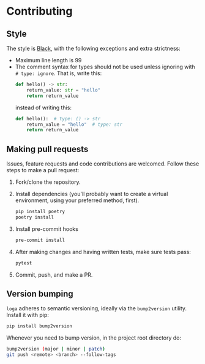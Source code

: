 # Contributing

## Style

The style is [Black](https://github.com/psf/black), with the following exceptions and extra strictness:

- Maximum line length is 99
- The comment syntax for types should not be used unless ignoring with `# type: ignore`. That is, write this:
  ```python
  def hello() -> str:
      return_value: str = "hello"
      return return_value
  ```
  instead of writing this:
  ```python
  def hello():  # type: () -> str
      return_value = "hello"  # type: str
      return return_value
  ```

## Making pull requests

Issues, feature requests and code contributions are welcomed. Follow these steps to make a pull request:

1. Fork/clone the repository.

1. Install dependencies (you'll probably want to create a virtual environment, using your preferred method, first).

   ```bash
   pip install poetry
   poetry install
   ```

1. Install pre-commit hooks

   ```bash
   pre-commit install
   ```

1. After making changes and having written tests, make sure tests pass:

   ```bash
   pytest
   ```

1. Commit, push, and make a PR.

## Version bumping

`loga` adheres to semantic versioning, ideally via the `bump2version` utility. Install it with pip:

```bash
pip install bump2version
```

Whenever you need to bump version, in the project root directory do:

```bash
bump2version (major | minor | patch)
git push <remote> <branch> --follow-tags 
```
